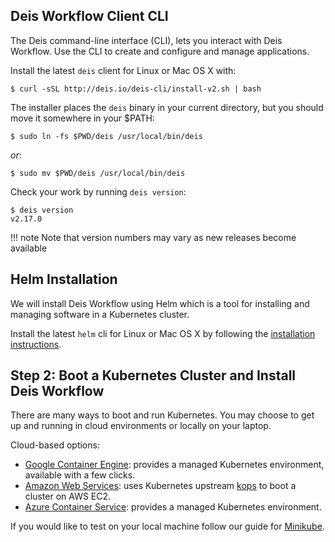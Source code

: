 ## Deis Workflow Client CLI

The Deis command-line interface (CLI), lets you interact with Deis Workflow.
Use the CLI to create and configure and manage applications.

Install the latest `deis` client for Linux or Mac OS X with:

    $ curl -sSL http://deis.io/deis-cli/install-v2.sh | bash

The installer places the `deis` binary in your current directory, but you
should move it somewhere in your $PATH:

    $ sudo ln -fs $PWD/deis /usr/local/bin/deis

*or*:

    $ sudo mv $PWD/deis /usr/local/bin/deis

Check your work by running `deis version`:

    $ deis version
    v2.17.0

!!! note
    Note that version numbers may vary as new releases become available

## Helm Installation

We will install Deis Workflow using Helm which is a tool for installing and managing software in a
Kubernetes cluster.

Install the latest `helm` cli for Linux or Mac OS X by following the
[installation instructions][helm-install].

## Step 2: Boot a Kubernetes Cluster and Install Deis Workflow

There are many ways to boot and run Kubernetes. You may choose to get up and running in cloud environments or locally on your laptop.

Cloud-based options:

* [Google Container Engine](provider/gke/boot.md): provides a managed Kubernetes environment, available with a few clicks.
* [Amazon Web Services](provider/aws/boot.md): uses Kubernetes upstream [kops](https://github.com/kubernetes/kops) to boot a cluster on AWS EC2.
* [Azure Container Service](provider/azure-acs/boot.md): provides a managed Kubernetes environment.

If you would like to test on your local machine follow our guide for [Minikube](provider/minikube/boot.md).


[helm-install]: https://github.com/kubernetes/helm#install
